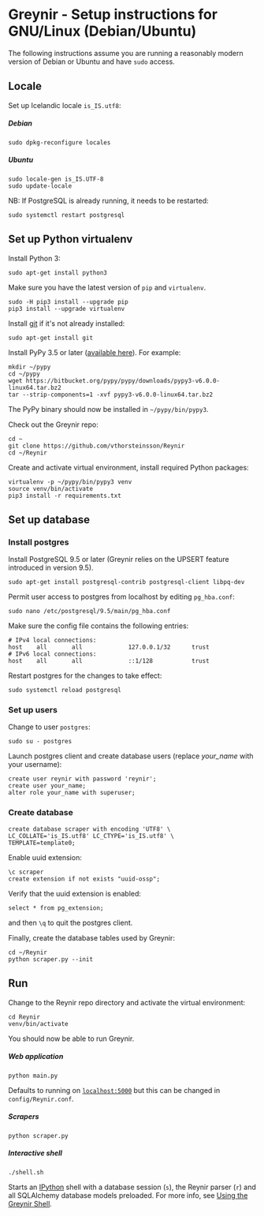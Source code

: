 # Greynir - Setup instructions for GNU/Linux (Debian/Ubuntu)

The following instructions assume you are running a reasonably modern 
version of Debian or Ubuntu and have `sudo` access.

## Locale

Set up Icelandic locale `is_IS.utf8`:

##### Debian

```
sudo dpkg-reconfigure locales
```

##### Ubuntu

```
sudo locale-gen is_IS.UTF-8
sudo update-locale
```

NB: If PostgreSQL is already running, it needs to be restarted:

```
sudo systemctl restart postgresql
```

## Set up Python virtualenv

Install Python 3:

```
sudo apt-get install python3
```

Make sure you have the latest version of `pip` and `virtualenv`.

```
sudo -H pip3 install --upgrade pip
pip3 install --upgrade virtualenv
```

Install [git](https://git-scm.com) if it's not already installed:

```
sudo apt-get install git
```

Install PyPy 3.5 or later ([available here](http://pypy.org/download.html)). 
For example:

```
mkdir ~/pypy
cd ~/pypy
wget https://bitbucket.org/pypy/pypy/downloads/pypy3-v6.0.0-linux64.tar.bz2
tar --strip-components=1 -xvf pypy3-v6.0.0-linux64.tar.bz2
```

The PyPy binary should now be installed in `~/pypy/bin/pypy3`.

Check out the Greynir repo:

```
cd ~
git clone https://github.com/vthorsteinsson/Reynir
cd ~/Reynir
```

Create and activate virtual environment, install required Python packages:

```
virtualenv -p ~/pypy/bin/pypy3 venv
source venv/bin/activate
pip3 install -r requirements.txt
```

## Set up database

### Install postgres

Install PostgreSQL 9.5 or later (Greynir relies on the UPSERT feature 
introduced in version 9.5).

```
sudo apt-get install postgresql-contrib postgresql-client libpq-dev
```

Permit user access to postgres from localhost by editing `pg_hba.conf`:

```
sudo nano /etc/postgresql/9.5/main/pg_hba.conf
```

Make sure the config file contains the following entries:

```
# IPv4 local connections:
host    all       all             127.0.0.1/32      trust
# IPv6 local connections:
host    all       all             ::1/128           trust
```

Restart postgres for the changes to take effect:

```
sudo systemctl reload postgresql
```

### Set up users

Change to user `postgres`:

```
sudo su - postgres
```

Launch postgres client and create database users 
(replace *your_name* with your username):

```
create user reynir with password 'reynir';
create user your_name;
alter role your_name with superuser;
```

### Create database

```
create database scraper with encoding 'UTF8' \ 
LC_COLLATE='is_IS.utf8' LC_CTYPE='is_IS.utf8' \ 
TEMPLATE=template0;
```

Enable uuid extension:

```
\c scraper
create extension if not exists "uuid-ossp";
```

Verify that the uuid extension is enabled:

```
select * from pg_extension;
```

and then `\q` to quit the postgres client.

Finally, create the database tables used by Greynir:

```
cd ~/Reynir
python scraper.py --init
```

## Run

Change to the Reynir repo directory and activate the virtual environment:

```
cd Reynir
venv/bin/activate
```

You should now be able to run Greynir.

##### Web application

```
python main.py
```

Defaults to running on [`localhost:5000`](http://localhost:5000) but this 
can be changed in `config/Reynir.conf`.

##### Scrapers

```
python scraper.py
```

##### Interactive shell

```
./shell.sh
```
Starts an [IPython](https://ipython.org) shell with a database session (`s`), 
the Reynir parser (`r`) and all SQLAlchemy database models preloaded. For more 
info, see [Using the Greynir Shell](docs/shell.md).
